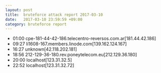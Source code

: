 ```yaml
---
layout: post
title:  bruteforce attack report 2017-03-10
date:   2017-03-10 23:59:59 +09:00
category: bruteforce report
---
```


* 01:00 cpe-181-44-42-186.telecentro-reversos.com.ar[181.44.42.186]
* 09:27 li1608-167.members.linode.com[139.162.124.167]
* 16:27 unknown[42.118.202.181]
* 18:56 212-129-36-180.rev.poneytelecom.eu[212.129.36.180]
* 20:00 localhost[123.31.32.5]
* 22:52 localhost[123.31.32.72]
